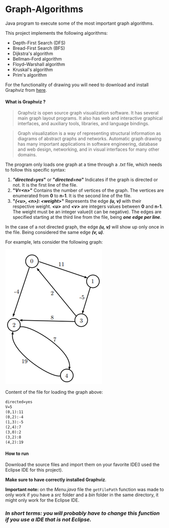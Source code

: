# Graph-Algorithms
Java program to execute some of the most important graph algorithms.

This project implements the following algorithms:

- Depth-First Search (DFS)
- Bread-First Search (BFS)
- Dijkstra's algorithm
- Bellman–Ford algorithm
- Floyd–Warshall algorithm
- Kruskal's algorithm
- Prim's algorithm

For the functionality of drawing you will need to download and install Graphviz from [here](https://graphviz.org/download/).

#### What is Graphviz ?

>Graphviz is open source graph visualization software. It has several main graph layout programs. It also has web and interactive graphical interfaces, and auxiliary tools, libraries, and language bindings.

>Graph visualization is a way of representing structural information as diagrams of abstract graphs and networks. Automatic graph drawing has many important applications in software engineering, database and web design, networking, and in visual interfaces for many other domains.

The program only loads one graph at a time through a _.txt_ file, which needs to follow this specific syntax:

1. **_"directed=yes_"** or **"_directed=no_"**      Indicates if the graph is directed or not. It is the first line of the file.
2. **"_V=\<n\>_"**      Contains the number of vertices of the graph. The vertices are enumerated from **0** to **n-1**. It is the second line of the file.
3. **"_(\<u\>, \<n\>): \<weight\>_"**     Represents the edge **_(u, v)_** with their respective weight. **_\<u\>_** and **_\<v\>_** are integers values between **0** and **n-1**. The weight must be an integer value(it can be negative). The edges are specified starting at the third line from the file, being **_one edge per line_**.

In the case of a not directed graph, the edge **_(u, v)_** will show up only once in the file. Being considered the same edge **_(v, u)_**.

For example, lets consider the following graph:

<img src="https://github.com/teuzin112/Graph-Algorithms/blob/main/graph.png" width="306" height="428" />

Content of the file for loading the graph above:

```
directed=yes
V=5
(0,1):11
(0,2):-4
(1,3):-5
(2,4):7
(3,0):2
(3,2):8
(4,2):19
```

#### How to run

Download the source files and import them on your favorite IDE(I used the Eclipse IDE for this project).

**Make sure to have correctly installed Graphviz**.

**Important note:** on the _Menu.java_ file the ```getFilePath``` function was made to only work if you have a _src_ folder and a _bin_ folder in the same directory, it might only work for the Eclipse IDE.

### **_In short terms: you will probably have to change this function if you use a IDE that is not Eclipse._**
